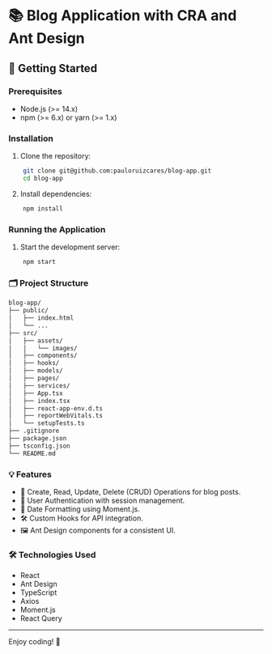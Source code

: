 # 📚 Blog Application with CRA and Ant Design

## 🚀 Getting Started

### Prerequisites

* Node.js (>= 14.x)
* npm (>= 6.x) or yarn (>= 1.x)

### Installation

1. Clone the repository:

```bash
    git clone git@github.com:pauloruizcares/blog-app.git
    cd blog-app
```

2. Install dependencies:

```bash
    npm install

```

### Running the Application

1. Start the development server:


```bash
    npm start

```

### 🗂 Project Structure

```md
blog-app/
├── public/
│   ├── index.html
│   └── ...
├── src/
│   ├── assets/
│   │   └── images/
│   ├── components/
│   ├── hooks/
│   ├── models/
│   ├── pages/
│   ├── services/
│   ├── App.tsx
│   ├── index.tsx
│   ├── react-app-env.d.ts
│   ├── reportWebVitals.ts
│   └── setupTests.ts
├── .gitignore
├── package.json
├── tsconfig.json
└── README.md

```

### 💡 Features

* 📝 Create, Read, Update, Delete (CRUD) Operations for blog posts.
* 🔐 User Authentication with session management.
* 📆 Date Formatting using Moment.js.
* 🛠 Custom Hooks for API integration.
* 🖼 Ant Design components for a consistent UI.

### 🛠 Technologies Used

* React
* Ant Design
* TypeScript
* Axios
* Moment.js
* React Query

___

Enjoy coding! 🎉